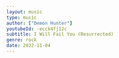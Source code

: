 ```yaml
---
layout: music
type: music
author: ["Demon Hunter"]
youtubeId: -ecck4fj12c
subtitle: I Will Fail You (Resurrected)
genre: rock
date: 2022-11-04
---
```


